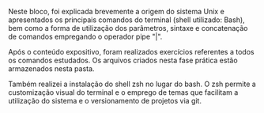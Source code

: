Neste bloco, foi explicada brevemente a origem do sistema Unix e apresentados os
principais comandos do terminal (shell utilizado: Bash), bem como a forma de utilização
dos parâmetros, sintaxe e concatenação de comandos empregando o operador pipe "|".

Após o conteúdo expositivo, foram realizados exercícios referentes a todos os comandos
estudados. Os arquivos criados nesta fase prática estão armazenados nesta pasta.

Também realizei a instalação do shell zsh no lugar do bash. O zsh permite a customização
visual do terminal e o emprego de temas que facilitam a utilização do sistema e o
versionamento de projetos via git.
